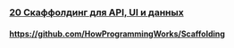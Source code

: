 ### [20 Скаффолдинг для API, UI и данных](https://www.youtube.com/watch?v=lipkLQVqDd8)

#### https://github.com/HowProgrammingWorks/Scaffolding

